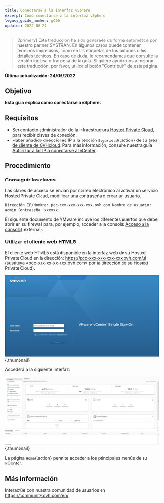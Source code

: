 ```yaml
---
title: Conectarse a la interfaz vSphere
excerpt: Cómo conectarse a la interfaz vSphere
legacy_guide_number: g600
updated: 2022-06-24
---
```


> [!primary]
> Esta traducción ha sido generada de forma automática por nuestro partner SYSTRAN. En algunos casos puede contener términos imprecisos, como en las etiquetas de los botones o los detalles técnicos. En caso de duda, le recomendamos que consulte la versión inglesa o francesa de la guía. Si quiere ayudarnos a mejorar esta traducción, por favor, utilice el botón "Contribuir" de esta página.
>

**Última actualización: 24/06/2022**

## Objetivo

**Esta guía explica cómo conectarse a vSphere.**

## Requisitos

- Ser contacto administrador de la infraestructura [Hosted Private Cloud](https://www.ovhcloud.com/es-es/enterprise/products/hosted-private-cloud/), para recibir claves de conexión.
- Haber añadido direcciones IP a la sección `Seguridad`{.action} de su [área de cliente de OVHcloud](https://www.ovh.com/auth/?action=gotomanager&from=https://www.ovh.es/&ovhSubsidiary=es). Para más información, consulte nuestra guía [Autorizar a las IP a conectarse al vCenter](/pages/hosted_private_cloud/hosted_private_cloud_powered_by_vmware/autoriser_des_ip_a_se_connecter_au_vcenter).

## Procedimiento

### Conseguir las claves

Las claves de acceso se envían por correo electrónico al activar un servicio Hosted Private Cloud, modificar una contraseña o crear un usuario.

```
Dirección IP/Nombre: pcc-xxx-xxx-xxx-xxx.ovh.com Nombre de usuario: admin Contraseña: xxxxxx
```

El siguiente documento de VMware incluye los diferentes puertos que debe abrir en su firewall para, por ejemplo, acceder a la consola: [Acceso a la consola](https://kb.vmware.com/kb/1012382){.external}.

### Utilizar el cliente web HTML5

El cliente web HTML5 está disponible en la interfaz web de su Hosted Private Cloud en la dirección: <https://pcc-xxx-xxx-xxx-xxx.ovh.com/ui> (sustituya «pcc-xxx-xx-xx-xxx.ovh.com» por la dirección de su Hosted Private Cloud).

![Conexión a la interfaz vSphere HTML5](images/connection_interface_w_html5.png){.thumbnail}

Accederá a la siguiente interfaz:

![Conexión a la interfaz vSphere HTML5](images/vsphere-client-html5.png){.thumbnail}

La página `Home`{.action} permite acceder a los principales menús de su vCenter.

## Más información

Interactúe con nuestra comunidad de usuarios en <https://community.ovh.com/en/>.
